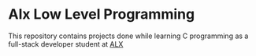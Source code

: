 # Alx Low Level Programming

This repository contains projects done while learning C programming as a full-stack developer student at [ALX](https://www.alxafrica.com/)
